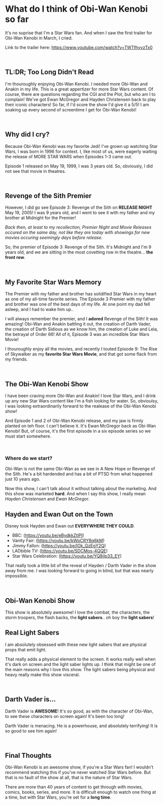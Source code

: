 # What do I think of Obi-Wan Kenobi so far #

It's no suprise that I'm a Star Wars fan. And when I saw the first trailer for Obi-Wan Kenobi in March, I cried. 

Link to the trailer here: https://www.youtube.com/watch?v=TWTfhyvzTx0 

<br>

## TL:DR; Too Long Didn't Read

I'm thouroughly enjoying Obi-Wan Kenobi. I needed more Obi-Wan and Anakin in my life. This is a great appertizer for more Star Wars content. Of course, there are questions regarding the CGI and the Plot, but who am I to complain! We've got Ewan McGregor and Hayden Christensen back to play their iconic characters!  So far, if I'd score the show I'd give it a 5/5! I am soaking up every second of screentime I get for Obi-Wan Kenobi! 


<br>

## Why did I cry?

Because Obi-Wan Kenobi was my favorite Jedi! I've grown up watching Star Wars, I was born in 1996 for context. I, like most of us, were eagerly waiting the release of MORE STAR WARS when Episodes 1-3 came out.

Episode 1 released on May 19, 1999, I was 3 years old. So, obviously, I did not see that movie in theatres. 

<br>

## Revenge of the Sith Premier

However, I did go see Episode 3: Revenge of the Sith on **RELEASE NIGHT** May 19, 2005! I was 9 years old, and I went to see it with my father and my brother at Midnight for the Premier! 

*Back then, at least to my recollection, Premier Night and Movie Releases occured on the same day, not like they are today with showings for new movies occuring seemingly days before release.*

So, the premier of Episode 3: Revenge of the Sith. It's Midnight and I'm 9 years old, and we are sitting in the most covetting row in the theatre... **the front row**. 

<br>

## My Favorite Star Wars Memory

The Premier with my father and brother has solidified Star Wars in my heart as one of my all-time favorite series. The Episode 3 Premier with my father and brother was one of the best days of my life. At one point my dad fell asleep, and I had to wake him up..

I will always remember the premier, and I **adored** Revenge of the Sith! It was amazing! Obi-Wan and Anakin battling it out, the creation of Darth Vader, the creation of Darth Sidious as we know him, the creation of Luke and Leia, the betrayal of Order 66! All of it, Episode 3 was an incredible Star Wars Movie! 

I thouroughly enjoy all the movies, and recently I touted Episode 9: The Rise of Skywalker as my **favorite Star Wars Movie**, and that got some flack from my friends.

<br>

## The Obi-Wan Kenobi Show

I have been craving more Obi-Wan and Anakin! I love Star Wars, and I drink up any new Star Wars content like I'm a fish looking for water. So, obvioulsy, I was looking extraordinarily forward to the realease of the Obi-Wan Kenobi show! 

And Episode 1 and 2 of Obi-Wan Kenobi release, and my jaw is firmly planted on teh floor. I can't believe it. It's Ewan McGregor back as Obi-Wan Kenobi! But, of course, it's the first episode in a six episode series so we must start somewhere. 

<br>

### Where do we start?

Obi-Wan is not the same Obi-Wan as we see in A New Hope or Revenge of the Sith. He's a bit hardended and has a bit of PTSD from what happened just 10 years ago. 

Now this show, I can't talk about it without talking about the marketing. And this show was marketed **hard**. And when I say this show, I really mean *Hayden Christensen* and *Ewan McGregor*. 

## Hayden and Ewan Out on the Town

Disney took Hayden and Ewan out **EVERYWHERE THEY COULD**. 
- BBC: (https://youtu.be/eBydkkZtlPI)
- Vanity Fair: (https://youtu.be/kWpCRYBq6kM)
- Jimmy Fallon: (https://youtu.be/IOk_QzEgY2Q)
- LADbible TV: (https://youtu.be/SDCMos-4QQE)
- Star Wars Celebration: (https://youtu.be/YQ8iIp33_EY)

That really took a little bit of the reveal of Hayden / Darth Vader in the show away from me. I was looking forward to going in blind, but that was nearly impossible. 

<br>

## Obi-Wan Kenobi Show

This show is absolutely awesome! I love the combat, the characters, the storm troopers, the flash backs, the **light sabers**.. oh boy the **light sabers**! 

## Real Light Sabers 

I am absolutely obsessed with these new light sabers that are physical props that emit light. 

That really adds a physical element to the screen. It works really well when it's dark on screen and the light saber lights up. I think that might be one of the main reasons why I love this show. The light sabers being physical and heavy really make this show visceral.

<br>

## Darth Vader is...

Darth Vader is **AWESOME**! It's so good, as with the character of Obi-Wan, to see these characters on screen again! It's been too long! 

Darth Vader is menacing. He is a powerhouse, and absolutely terrifying! It is so good to see him again! 

<br>

## Final Thoughts

Obi-Wan Kenobi is an awesome show, if you're a Star Wars fan! I wouldn't recommend watching this if you've never watched Star Wars before. But that is no fault of the show at all, that is the nature of Star Wars. 

There are more than 40 years of content to get through with movies, comics, books, series, and more. It is difficult enough to watch one thing at a time, but with Star Wars, you're set for a **long time**. 